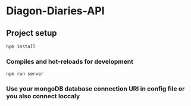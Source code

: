 # Diagon-Diaries-API

## Project setup
```
npm install
```

### Compiles and hot-reloads for development
```
npm run server
```

### Use your mongoDB database connection URI in config file or you also connect loccaly
